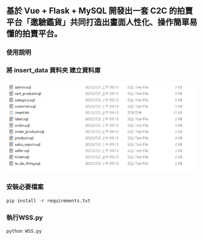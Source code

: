 ## 基於 Vue + Flask + MySQL 開發出一套 C2C 的拍賣平台「邀驗鑑貨」共同打造出畫面人性化、操作簡單易懂的拍賣平台。
### 使用說明

### 將 **insert_data** 資料夾 建立資料庫

![image-20230705193340539](img/1.png)

### 安裝必要檔案

```python
pip install -r requirements.txt
```

### 執行WSS.py

```python
python WSS.py
```

